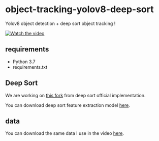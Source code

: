 # object-tracking-yolov8-deep-sort

Yolov8 object detection + deep sort object tracking !

[![Watch the video](https://img.youtube.com/vi/jIRRuGN0j5E/0.jpg)](https://www.youtube.com/watch?v=jIRRuGN0j5E)

## requirements

- Python 3.7
- requirements.txt

## Deep Sort

We are working on [this fork](https://drive.google.com/open?id=18fKzfqnqhqW3s9zwsCbnVJ5XF2JFeqMp) from deep sort official implementation.

You can download deep sort feature extraction model [here](https://drive.google.com/open?id=18fKzfqnqhqW3s9zwsCbnVJ5XF2JFeqMp).

## data

You can download the same data I use in the video [here](https://drive.google.com/drive/folders/18srgGIoavKutQ2MDu_d8flAlOW-aDsAG?usp=share_link).
